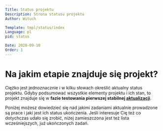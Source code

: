 ```yaml
---
Title: Status projektu
Description: Strona statusu projektu
Author: Wituch

Template: tmpl/status/index
Language: pl
pid: status

Date: 2020-09-10
Order: 1
---
```


# Na jakim etapie znajduje się projekt?

Ciężko jest jednoznacznie i w kilku słowach określić aktualny status projektu. Gdyby podsumować wszystkie elementy projektu i ich stan, to projekt znajduje się w  **fazie testowania pierwszej stabilnej [aktualizacji](updates/)**.

Poniżej możesz dowiedzieć się nad jakimi zadaniami aktualnie prowadzone są prace i jaki jest ich status ukończenia. Jeśli interesuje Cię też co dotychczas udało się zrobić, niżej zamieszczona jest też lista wcześniejszych, już ukończonych zadań.
